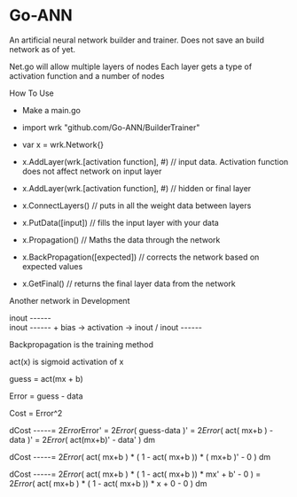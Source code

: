 # Go-ANN
An artificial neural network builder and trainer. Does not save an build network as of yet.

Net.go will allow multiple layers of nodes
Each layer gets a type of activation function and a number of nodes

How To Use
- Make a main.go
- import wrk "github.com/Go-ANN/BuilderTrainer"

- var x = wrk.Network{}
- x.AddLayer(wrk.[activation function], #) // input data. Activation function does not affect network on input layer
- x.AddLayer(wrk.[activation function], #) // hidden or final layer
- x.ConnectLayers()                        // puts in all the weight data between layers
- x.PutData([input])                       // fills the input layer with your data
- x.Propagation()                          // Maths the data through the network
- x.BackPropagation([expected])            // corrects the network based on expected values
- x.GetFinal()                             // returns the final layer data from the network

Another network in Development

inout ------
            \
inout ------ + bias -> activation -> inout
            /
inout ------

Backpropagation is the training method

act(x) is sigmoid activation of x

guess = act(mx + b)

Error = guess - data

Cost = Error^2

dCost
-----= 2*Error*Error' = 2*Error*( guess-data )' = 2*Error*( act( mx+b ) - data )' = 2*Error*( act(mx+b)' - data' )
 dm

dCost
-----= 2*Error*( act( mx+b ) * ( 1 - act( mx+b )) * ( mx+b )' - 0 )
 dm

dCost
-----= 2*Error*( act( mx+b ) * ( 1 - act( mx+b )) * mx' + b' - 0 ) = 2*Error*( act( mx+b ) * ( 1 - act( mx+b )) * x + 0 - 0 )
 dm
